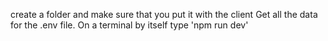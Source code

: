 create a folder and make sure that you put it with the client
Get all the data for the .env file.
On a terminal by itself type 'npm run dev'